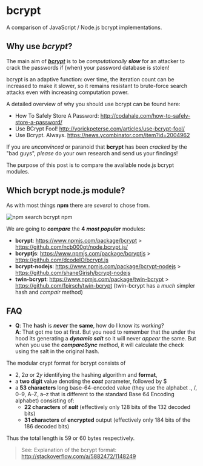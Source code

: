# bcrypt

A comparison of JavaScript / Node.js bcrypt implementations.

## Why use *bcrypt*?

The main aim of [***bcrypt***](http://en.wikipedia.org/wiki/Bcrypt)
is to be *computationally* ***slow*** for an attacker to crack
the passwords if (when) your password database is stolen!

bcrypt is an adaptive function: over time, the iteration count
can be increased to make it slower, so it remains resistant to
brute-force search attacks even with increasing computation power.

A detailed overview of why you should use bcrypt can be found here:

+ How To Safely Store A Password:
http://codahale.com/how-to-safely-store-a-password/
+ Use BCrypt Fool!
http://yorickpeterse.com/articles/use-bcrypt-fool/
+ Use Bcrypt. Always.
https://news.ycombinator.com/item?id=2004962

If you are *unconvinced* or paranoid that **bcrypt**
has been *cracked* by the "bad guys", *please* do your own
research and send us your findings!

The purpose of this post is to compare the available node.js
bcrypt modules.

## Which bcrypt node.js module?

As with most things **npm** there are *several* to chose from.

![npm search bcrypt](http://i.imgur.com/LapIFMQ.png)
npm

We are going to ***compare*** the **4** ***most popular*** modules:

+ **bcrypt**: https://www.npmjs.com/package/bcrypt > https://github.com/ncb000gt/node.bcrypt.js/
+ **bcryptjs**: https://www.npmjs.com/package/bcryptjs > https://github.com/dcodeIO/bcrypt.js
+ **bcrypt-nodejs**: https://www.npmjs.com/package/bcrypt-nodejs > https://github.com/shaneGirish/bcrypt-nodejs
+ **twin-bcrypt**: https://www.npmjs.com/package/twin-bcrypt > https://github.com/fpirsch/twin-bcrypt
(twin-bcrypt has a *much* simpler hash and *compair* method)

## FAQ

+ **Q**: The **hash** is ***never*** the **same**, how do I know its *working*?  
**A**: That got me too at first. But you need to remember
that the under the hood its generating a ***dynamic salt***
so it will never *appear* the same.
But when you use the ***compareSync*** method, it will calculate
the check using the salt in the original hash.

The modular crypt format for bcrypt consists of

+ $2$, $2a$ or $2y$ identifying the hashing algorithm and **format**,
+ a **two digit** value denoting the ***cost*** parameter, followed by $
+ a **53 characters** long base-64-encoded value (they use the alphabet
., /, 0–9, A–Z, a–z that is different to the standard
Base 64 Encoding alphabet) consisting of:
  + **22 characters** of ***salt*** (effectively only 128 bits of the 132 decoded bits)
  + **31 characters** of **encrypted** output (effectively only 184 bits of the 186 decoded bits)

Thus the total length is 59 or 60 bytes respectively.


> See: Explanation of the bcrypt format: http://stackoverflow.com/a/5882472/1148249
